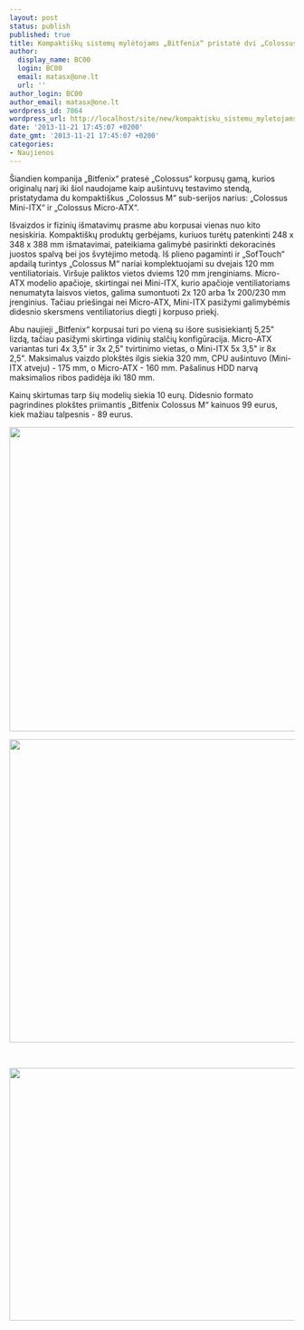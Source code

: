 ```yaml
---
layout: post
status: publish
published: true
title: Kompaktiškų sistemų mylėtojams „Bitfenix“ pristatė dvi „Colossus M“ versijas
author:
  display_name: BC00
  login: BC00
  email: matasx@one.lt
  url: ''
author_login: BC00
author_email: matasx@one.lt
wordpress_id: 7864
wordpress_url: http://localhost/site/new/kompaktisku_sistemu_myletojams_bitfenix_pristate_dvi_colossus_m_versijas/
date: '2013-11-21 17:45:07 +0200'
date_gmt: '2013-11-21 17:45:07 +0200'
categories:
- Naujienos
---
```

<p>
	&Scaron;iandien kompanija &bdquo;Bitfenix&ldquo; pratesė &bdquo;Colossus&ldquo; korpusų gamą, kurios originalų narį iki &scaron;iol naudojame kaip au&scaron;intuvų testavimo stendą, pristatydama du kompakti&scaron;kus &bdquo;Colossus M&ldquo; sub-serijos narius: &bdquo;Colossus Mini-ITX&ldquo; ir &bdquo;Colossus Micro-ATX&ldquo;.</p>
<p>
	I&scaron;vaizdos ir fizinių i&scaron;matavimų prasme abu korpusai vienas nuo kito nesiskiria. Kompakti&scaron;kų produktų gerbėjams, kuriuos turėtų patenkinti 248 x 348 x 388 mm i&scaron;matavimai, pateikiama galimybė pasirinkti dekoracinės juostos spalvą bei jos &scaron;vytėjimo metodą. I&scaron; plieno pagaminti ir &bdquo;SofTouch&ldquo; apdailą turintys &bdquo;Colossus M&ldquo; nariai komplektuojami su dvejais 120 mm ventiliatoriais. Vir&scaron;uje paliktos vietos dviems 120 mm įrenginiams. Micro-ATX modelio apačioje, skirtingai nei Mini-ITX, kurio apačioje ventiliatoriams nenumatyta laisvos vietos, galima sumontuoti 2x 120 arba 1x 200/230 mm įrenginius. Tačiau prie&scaron;ingai nei Micro-ATX, Mini-ITX pasižymi galimybėmis didesnio skersmens ventiliatorius diegti į korpuso priekį.</p>
<p>
	Abu naujieji &bdquo;Bitfenix&ldquo; korpusai turi po vieną su i&scaron;ore susisiekiantį 5,25&quot; lizdą, tačiau pasižymi skirtinga vidinių stalčių konfigūracija. Micro-ATX variantas turi 4x 3,5&quot; ir 3x 2,5&quot; tvirtinimo vietas, o Mini-ITX 5x 3,5&quot; ir 8x 2,5&quot;. Maksimalus vaizdo plok&scaron;tės ilgis siekia 320 mm, CPU au&scaron;intuvo (Mini-ITX atveju) - 175 mm, o Micro-ATX - 160 mm. Pa&scaron;alinus HDD narvą maksimalios ribos padidėja iki 180 mm.</p>
<p>
	Kainų skirtumas tarp &scaron;ių modelių siekia 10 eurų. Didesnio formato pagrindines plok&scaron;tes priimantis &bdquo;Bitfenix Colossus M&ldquo; kainuos 99 eurus, kiek mažiau talpesnis - 89 eurus.</p>
<p>
	<img alt="" src="http://technews.lt/userfiles/BitFenix_Colossus_Micro-ATX_02.jpg" style="width: 520px; height: 537px;" /></p>
<p>
	<img alt="" src="http://technews.lt/userfiles/BitFenix_Colossus_Micro-ATX_01.jpg" style="width: 520px; height: 535px;" /></p>
<p>
	&nbsp;</p>
<p>
	<img alt="" src="http://technews.lt/userfiles/BitFenix_Colossus_Mini-ITX_02.jpg" style="width: 520px; height: 446px;" /></p>
